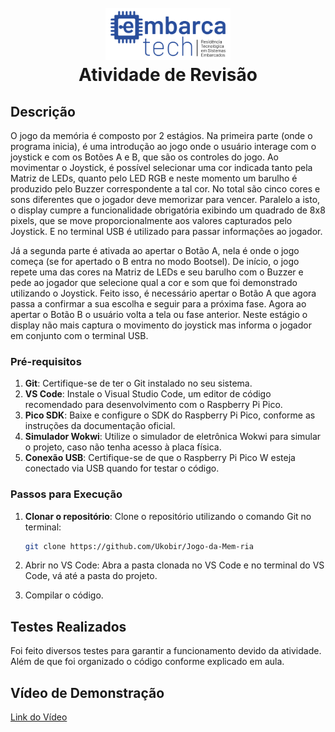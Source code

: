 # 

<h1 align="center">
  <br>
    <img width="200px" src="https://github.com/Ukobir/Jogo-da-Mem-ria/blob/main/imagens/logo.png">
  <br>
  Atividade de Revisão
  <br>
</h1>

## Descrição
O jogo da memória é composto por 2 estágios. Na primeira parte (onde o programa inicia), é uma introdução ao jogo onde o usuário interage com o joystick e com os Botões A e B, que são os controles do jogo. Ao movimentar o Joystick, é possível selecionar uma cor indicada tanto pela Matriz de LEDs, quanto pelo LED RGB e neste momento um barulho é produzido pelo Buzzer correspondente a tal cor. No total são cinco cores e sons diferentes que o jogador deve memorizar para vencer. Paralelo a isto, o display cumpre a funcionalidade obrigatória exibindo um quadrado de 8x8 pixels, que se move proporcionalmente aos valores capturados pelo Joystick. E no terminal USB é utilizado para passar informações ao jogador.

Já a segunda parte é ativada ao apertar o Botão A, nela é onde o jogo começa (se for apertado o B entra no modo Bootsel). De início, o jogo repete uma das cores na Matriz de LEDs e seu barulho com o Buzzer e pede ao jogador que selecione qual a cor e som que foi demonstrado utilizando o Joystick. Feito isso, é necessário apertar o Botão A que agora passa a confirmar a sua escolha e seguir para a próxima fase. Agora ao apertar o Botão B o usuário volta a tela ou fase anterior. Neste estágio o display não mais captura o movimento do joystick mas informa o jogador em conjunto com o terminal USB.

### Pré-requisitos

1. **Git**: Certifique-se de ter o Git instalado no seu sistema. 
2. **VS Code**: Instale o Visual Studio Code, um editor de código recomendado para desenvolvimento com o Raspberry Pi Pico.
3. **Pico SDK**: Baixe e configure o SDK do Raspberry Pi Pico, conforme as instruções da documentação oficial.
4. **Simulador Wokwi**: Utilize o simulador de eletrônica Wokwi para simular o projeto, caso não tenha acesso à placa física.
5. **Conexão USB**: Certifique-se de que o Raspberry Pi Pico W esteja conectado via USB quando for testar o código.

### Passos para Execução

1. **Clonar o repositório**: Clone o repositório utilizando o comando Git no terminal:
   
   ```bash
   git clone https://github.com/Ukobir/Jogo-da-Mem-ria
   ```
2. Abrir no VS Code: Abra a pasta clonada no VS Code e no terminal do VS Code, vá até a pasta do projeto.
4. Compilar o código.

## Testes Realizados
Foi feito diversos testes para garantir a funcionamento devido da atividade. Além de que foi organizado o código conforme explicado em aula.

## Vídeo de Demonstração
[Link do Vídeo](https://drive.google.com/file/d/16VAGrl-QEkwZkmLuySFhR5sHkDaztG20/view?usp=sharing)

